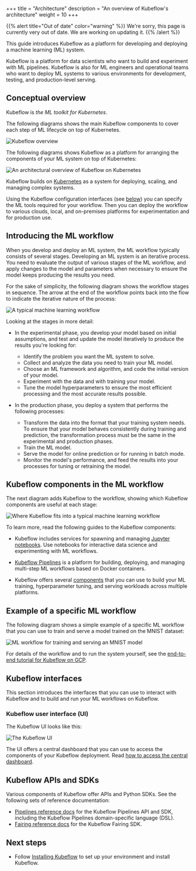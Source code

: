 +++
title = "Architecture"
description = "An overview of Kubeflow's architecture"
weight = 10
+++

{{% alert title="Out of date" color="warning" %}}
We're sorry, this page is currently very out of date. We are working on updating it.
{{% /alert %}}

<!--
Note for authors: The source of the diagrams is held in Google Slides decks,
in the "Doc diagrams" folder in the public Kubeflow shared drive.
-->

This guide introduces Kubeflow as a platform for developing and deploying a
machine learning (ML) system.

Kubeflow is a platform for data scientists who want to build and experiment with
ML pipelines. Kubeflow is also for ML engineers and operational teams who want
to deploy ML systems to various environments for development, testing, and
production-level serving.

## Conceptual overview

Kubeflow is _the ML toolkit for Kubernetes_.

The following diagrams shows the main Kubeflow components to cover each step of ML lifecycle
on top of Kubernetes.

<img src="/docs/started/images/kubeflow-overview.drawio.png"
  alt="Kubeflow overview"
  class="mt-3 mb-3">

The following diagrams shows Kubeflow as a platform for arranging the
components of your ML system on top of Kubernetes:

<img src="/docs/images/kubeflow-overview-platform-diagram.svg" 
  alt="An architectural overview of Kubeflow on Kubernetes"
  class="mt-3 mb-3 border border-info rounded">

Kubeflow builds on [Kubernetes](https://kubernetes.io/) as a system for
deploying, scaling, and managing complex systems.

Using the Kubeflow configuration interfaces (see [below](#interfaces)) you can
specify the ML tools required for your workflow. Then you can deploy the
workflow to various clouds, local, and on-premises platforms for experimentation and
for production use.

## Introducing the ML workflow

When you develop and deploy an ML system, the ML workflow typically consists of
several stages. Developing an ML system is an iterative process.
You need to evaluate the output of various stages of the ML workflow, and apply
changes to the model and parameters when necessary to ensure the model keeps
producing the results you need.

For the sake of simplicity, the following diagram
shows the workflow stages in sequence. The arrow at the end of the workflow
points back into the flow to indicate the iterative nature of the process:

<img src="/docs/images/kubeflow-overview-workflow-diagram-1.svg" 
  alt="A typical machine learning workflow"
  class="mt-3 mb-3 border border-info rounded">

Looking at the stages in more detail:

- In the experimental phase, you develop your model based on initial
  assumptions, and test and update the model iteratively to produce the
  results you're looking for:

  - Identify the problem you want the ML system to solve.
  - Collect and analyze the data you need to train your ML model.
  - Choose an ML framework and algorithm, and code the initial version of your
    model.
  - Experiment with the data and with training your model.
  - Tune the model hyperparameters to ensure the most efficient processing and the
    most accurate results possible.

- In the production phase, you deploy a system that performs the following
  processes:

  - Transform the data into the format that your training system needs.
    To ensure that your model behaves consistently during training and
    prediction, the transformation process must be the same in the experimental
    and production phases.
  - Train the ML model.
  - Serve the model for online prediction or for running in batch mode.
  - Monitor the model's performance, and feed the results into your processes
    for tuning or retraining the model.

## Kubeflow components in the ML workflow

The next diagram adds Kubeflow to the workflow, showing which Kubeflow
components are useful at each stage:

<img src="/docs/images/kubeflow-overview-workflow-diagram-2.svg" 
  alt="Where Kubeflow fits into a typical machine learning workflow"
  class="mt-3 mb-3 border border-info rounded">

To learn more, read the following guides to the Kubeflow components:

- Kubeflow includes services for spawning and managing
  [Jupyter notebooks](/docs/components/notebooks/). Use notebooks for interactive data
  science and experimenting with ML workflows.

- [Kubeflow Pipelines](/docs/components/pipelines/) is a platform for
  building, deploying, and managing multi-step ML workflows based on Docker
  containers.

- Kubeflow offers several [components](/docs/components/) that you can use
  to build your ML training, hyperparameter tuning, and serving workloads across
  multiple platforms.

## Example of a specific ML workflow

The following diagram shows a simple example of a specific ML workflow that you
can use to train and serve a model trained on the MNIST dataset:

<img src="/docs/images/kubeflow-gcp-e2e-tutorial-simplified.svg" 
  alt="ML workflow for training and serving an MNIST model"
  class="mt-3 mb-3 border border-info rounded">

For details of the workflow and to run the system yourself, see the
[end-to-end tutorial for Kubeflow on GCP](https://github.com/kubeflow/examples/tree/master/mnist#mnist-on-kubeflow-on-gcp).

<a id="interfaces"></a>

## Kubeflow interfaces

This section introduces the interfaces that you can use to interact with
Kubeflow and to build and run your ML workflows on Kubeflow.

### Kubeflow user interface (UI)

The Kubeflow UI looks like this:

<img src="/docs/images/central-ui.png" 
  alt="The Kubeflow UI"
  class="mt-3 mb-3 border border-info rounded">

The UI offers a central dashboard that you can use to access the components
of your Kubeflow deployment. Read
[how to access the central dashboard](/docs/components/central-dash/overview/).

## Kubeflow APIs and SDKs

Various components of Kubeflow offer APIs and Python SDKs. See the following
sets of reference documentation:

- [Pipelines reference docs](/docs/components/pipelines/reference/) for the Kubeflow
  Pipelines API and SDK, including the Kubeflow Pipelines domain-specific
  language (DSL).
- [Fairing reference docs](/docs/external-add-ons/fairing/reference/) for the Kubeflow Fairing
  SDK.

## Next steps

- Follow [Installing Kubeflow](/docs/started/installing-kubeflow/) to set up your environment and install Kubeflow.
